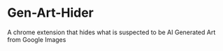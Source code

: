 # Gen-Art-Hider
A chrome extension that hides what is suspected to be AI Generated Art from Google Images
